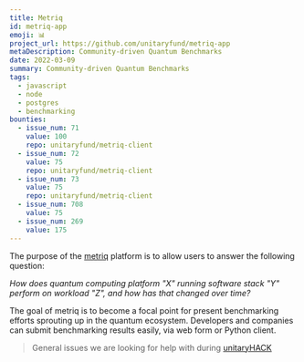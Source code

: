 ```yaml
---
title: Metriq
id: metriq-app
emoji: 📊
project_url: https://github.com/unitaryfund/metriq-app
metaDescription: Community-driven Quantum Benchmarks
date: 2022-03-09
summary: Community-driven Quantum Benchmarks
tags:
  - javascript
  - node
  - postgres
  - benchmarking
bounties:
  - issue_num: 71
    value: 100
    repo: unitaryfund/metriq-client
  - issue_num: 72
    value: 75
    repo: unitaryfund/metriq-client
  - issue_num: 73
    value: 75
    repo: unitaryfund/metriq-client
  - issue_num: 708
    value: 75
  - issue_num: 269
    value: 175
---
```


The purpose of the [metriq](metriq.info) platform is to allow users to answer the following question:

_How does quantum computing platform "X" running software stack "Y" perform on workload "Z", and how has that changed over time?_

The goal of metriq is to become a focal point for present benchmarking efforts sprouting up in the quantum ecosystem.
Developers and companies can submit benchmarking results easily, via web form or Python client.

> General issues we are looking for help with during [unitaryHACK](https://github.com/unitaryfund/metriq-app/contribute)
